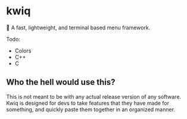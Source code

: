 # kwiq
:rocket: A fast, lightweight, and terminal based menu framework.

Todo:
 - Colors
 - C++
 - C

## Who the hell would use this?
This is not meant to be with any actual release version of any software. Kwiq is designed for devs to take features that they have made for something, and quickly paste them together in an organized manner.
